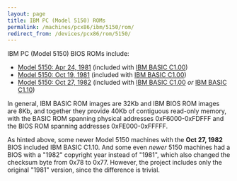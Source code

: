 ```yaml
---
layout: page
title: IBM PC (Model 5150) ROMs
permalink: /machines/pcx86/ibm/5150/rom/
redirect_from: /devices/pcx86/rom/5150/
---
```


IBM PC (Model 5150) BIOS ROMs include:

- [Model 5150: Apr 24, 1981](bios/1981-04-24/PCBIOS-REV1.json) (included with [IBM BASIC C1.00](basic/BASIC100.json))
- [Model 5150: Oct 19, 1981](bios/1981-10-19/PCBIOS-REV2.json) (included with [IBM BASIC C1.00](basic/BASIC100.json))
- [Model 5150: Oct 27, 1982](bios/1982-10-27/PCBIOS-REV3.json) (included with [IBM BASIC C1.00](basic/BASIC100.json) *or* [IBM BASIC C1.10](../../5160/rom/basic/BASIC110.json))

In general, IBM BASIC ROM images are 32Kb and IBM BIOS ROM images are 8Kb, and together they provide 40Kb of contiguous
read-only memory, with the BASIC ROM spanning physical addresses 0xF6000-0xFDFFF and the BIOS ROM spanning addresses
0xFE000-0xFFFFF.

As hinted above, some newer Model 5150 machines with the **Oct 27, 1982** BIOS included IBM BASIC C1.10.  And
some even *newer* 5150 machines had a BIOS with a "1982" copyright year instead of "1981", which also changed the checksum
byte from 0x78 to 0x77.  However, the project includes only the original "1981" version, since the difference is trivial.
